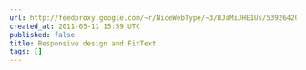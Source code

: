 ```yaml
---
url: http://feedproxy.google.com/~r/NiceWebType/~3/BJaMiJHE1Us/5392642046
created_at: 2011-05-11 15:59 UTC
published: false
title: Responsive design and FitText
tags: []
---
```



